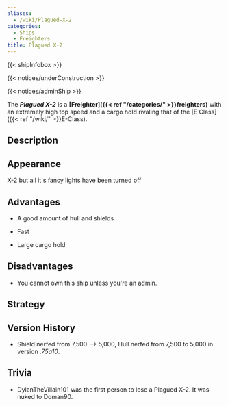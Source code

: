 ```yaml
---
aliases:
  - /wiki/Plagued-X-2
categories:
  - Ships
  - Freighters
title: Plagued X-2
---
```


{{< shipInfobox >}}

{{< notices/underConstruction >}}

{{< notices/adminShip >}}

The **_Plagued X-2_** is a **[Freighter]({{< ref "/categories/" >}}freighters)** with an extremely high top speed and a cargo hold rivaling that of the [E Class]({{< ref "/wiki/" >}}E-Class).

## Description

## Appearance

X-2 but all it's fancy lights have been turned off

## Advantages

- A good amount of hull and shields

<!-- -->

- Fast

<!-- -->

- Large cargo hold

## Disadvantages

- You cannot own this ship unless you're an admin.

## Strategy

## Version History

- Shield nerfed from 7,500 --> 5,000, Hull nerfed from 7,500 to 5,000 in version _.75a10_.

## Trivia

- DylanTheVillain101 was the first person to lose a Plagued X-2. It was nuked to Doman90.

